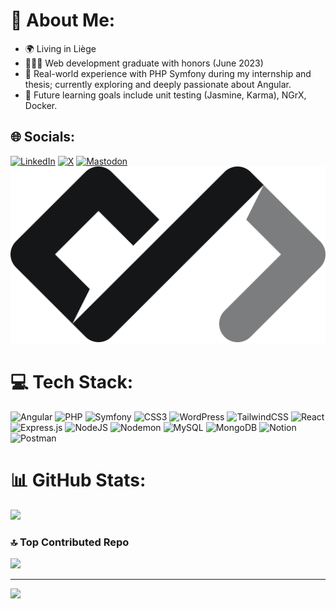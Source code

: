 # 💫 About Me:
- 🌍 Living in Liège
- 👨🏻‍🎓 Web development graduate with honors (June 2023)
- 🧠 Real-world experience with PHP Symfony during my internship and thesis; currently exploring and deeply passionate about Angular.
- 🚀 Future learning goals include unit testing (Jasmine, Karma), NGrX, Docker.

## 🌐 Socials:
[![LinkedIn](https://img.shields.io/badge/LinkedIn-%230077B5.svg?logo=linkedin&logoColor=white)](https://linkedin.com/in/anthonyladon) [![X](https://img.shields.io/badge/X-black.svg?logo=X&logoColor=white)](https://x.com/@bartavel) [![Mastodon](https://img.shields.io/badge/-MASTODON-%232B90D9?style=for-the-badge&logo=mastodon&logoColor=white)](https://mastodon.social/@antholad) [![daily.dev](https://raw.githubusercontent.com/dailydotdev/daily/master/assets/logo.png)](https://app.daily.dev/bartav3l)

# 💻 Tech Stack:
![Angular](https://img.shields.io/badge/angular-%23DD0031.svg?style=plastic&logo=angular&logoColor=white)
![PHP](https://img.shields.io/badge/php-%23777BB4.svg?style=plastic&logo=php&logoColor=white) ![Symfony](https://img.shields.io/badge/symfony-%23000000.svg?style=plastic&logo=symfony&logoColor=white) ![CSS3](https://img.shields.io/badge/css3-%231572B6.svg?style=plastic&logo=css3&logoColor=white) ![WordPress](https://img.shields.io/badge/WordPress-%23117AC9.svg?style=plastic&logo=WordPress&logoColor=white) ![TailwindCSS](https://img.shields.io/badge/tailwindcss-%2338B2AC.svg?style=plastic&logo=tailwind-css&logoColor=white) ![React](https://img.shields.io/badge/react-%2320232a.svg?style=plastic&logo=react&logoColor=%2361DAFB) ![Express.js](https://img.shields.io/badge/express.js-%23404d59.svg?style=plastic&logo=express&logoColor=%2361DAFB) ![NodeJS](https://img.shields.io/badge/node.js-6DA55F?style=plastic&logo=node.js&logoColor=white) ![Nodemon](https://img.shields.io/badge/NODEMON-%23323330.svg?style=plastic&logo=nodemon&logoColor=%BBDEAD) ![MySQL](https://img.shields.io/badge/mysql-%2300000f.svg?style=plastic&logo=mysql&logoColor=white) ![MongoDB](https://img.shields.io/badge/MongoDB-%234ea94b.svg?style=plastic&logo=mongodb&logoColor=white) ![Notion](https://img.shields.io/badge/Notion-%23000000.svg?style=plastic&logo=notion&logoColor=white) ![Postman](https://img.shields.io/badge/Postman-FF6C37?style=plastic&logo=postman&logoColor=white) 

# 📊 GitHub Stats:
![](https://github-readme-streak-stats.herokuapp.com/?user=AnthonyLadon&theme=dark&hide_border=false)<br/>

### 🔝 Top Contributed Repo
![](https://github-contributor-stats.vercel.app/api?username=AnthonyLadon&limit=5&theme=dark&combine_all_yearly_contributions=true)

---
[![](https://visitcount.itsvg.in/api?id=AnthonyLadon&icon=1&color=2)](https://visitcount.itsvg.in)
